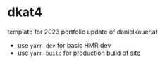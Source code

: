 # dkat4

template for 2023 portfolio update of danielkauer.at

- use `yarn dev` for basic HMR dev
- use `yarn build` for production build of site